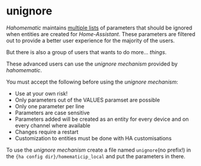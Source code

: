 # unignore

_Hahomematic_ maintains [multiple lists](https://github.com/danielperna84/hahomematic/blob/devel/hahomematic/parameter_visibility.py#L62) of parameters that should be ignored when entities are created for _Home-Assistant_.
These parameters are filtered out to provide a better user experience for the majority of the users.

But there is also a group of users that wants to do more... _things_.

These advanced users can use the _unignore mechanism_ provided by _hahomematic_.


You must accept the following before using the _unignore mechanism_:

- Use at your own risk!
- Only parameters out of the VALUES paramset are possible
- Only one parameter per line
- Parameters are case sensitive
- Parameters added will be created as an entity for every device and on every channel where available
- Changes require a restart
- Customization to entities must be done with HA customisations

To use the _unignore mechanism_ create a file named `unignore`(no prefix!) in the `{ha config dir}/homematicip_local` and put the parameters in there. 

